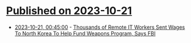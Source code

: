# [Published on 2023-10-21](index.md)

* [2023-10-21, 00:45:00](https://news.slashdot.org/story/23/10/20/2133236/thousands-of-remote-it-workers-sent-wages-to-north-korea-to-help-fund-weapons-program-says-fbi?utm_source=rss1.0mainlinkanon&utm_medium=feed) - [Thousands of Remote IT Workers Sent Wages To North Korea To Help Fund Weapons Program, Says FBI](https://news.slashdot.org/story/23/10/20/2133236/thousands-of-remote-it-workers-sent-wages-to-north-korea-to-help-fund-weapons-program-says-fbi?utm_source=rss1.0mainlinkanon&utm_medium=feed)
